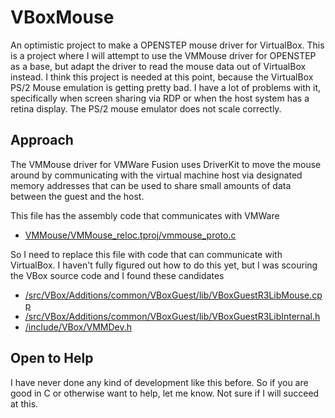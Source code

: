 # VBoxMouse

An optimistic project to make a OPENSTEP mouse driver for VirtualBox. 
This is a project where I will attempt to use the VMMouse driver for OPENSTEP
as a base, but adapt the driver to read the mouse data out of VirtualBox instead.
I think this project is needed at this point, because the VirtualBox PS/2 Mouse
emulation is getting pretty bad. I have a lot of problems with it, specifically
when screen sharing via RDP or when the host system has a retina display. The PS/2
mouse emulator does not scale correctly.

## Approach

The VMMouse driver for VMWare Fusion uses DriverKit to move the mouse around by
communicating with the virtual machine host via designated memory addresses that
can be used to share small amounts of data between the guest and the host.

This file has the assembly code that communicates with VMWare
 - [VMMouse/VMMouse_reloc.tproj/vmmouse_proto.c](VMMouse/VMMouse_reloc.tproj/vmmouse_proto.c)

So I need to replace this file with code that can communicate with VirtualBox.
I haven't fully figured out how to do this yet, but I was scouring the VBox source
code and I found these candidates

 - [/src/VBox/Additions/common/VBoxGuest/lib/VBoxGuestR3LibMouse.cpp](https://github.com/mirror/vbox/blob/74117a1cb257c00e2a92cf522e8e930bd1c4d64b/src/VBox/Additions/common/VBoxGuest/lib/VBoxGuestR3LibMouse.cpp#L53)
 - [/src/VBox/Additions/common/VBoxGuest/lib/VBoxGuestR3LibInternal.h](https://github.com/mirror/vbox/blob/74117a1cb257c00e2a92cf522e8e930bd1c4d64b/src/VBox/Additions/common/VBoxGuest/lib/VBoxGuestR3LibInternal.h#L61)
 - [/include/VBox/VMMDev.h](https://github.com/mirror/vbox/blob/74117a1cb257c00e2a92cf522e8e930bd1c4d64b/include/VBox/VMMDev.h#L1946)

## Open to Help

I have never done any kind of development like this before. So if you are good in C
or otherwise want to help, let me know. Not sure if I will succeed at this.
